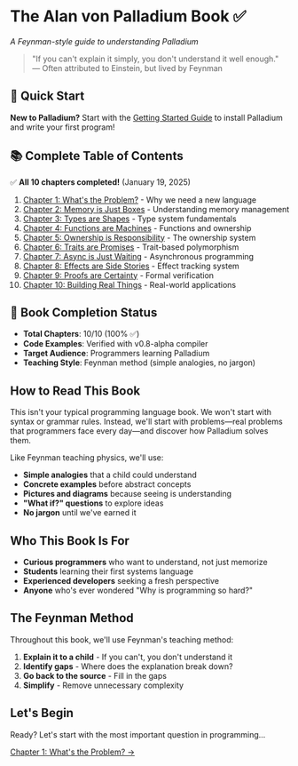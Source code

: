 # The Alan von Palladium Book ✅

*A Feynman-style guide to understanding Palladium*

> "If you can't explain it simply, you don't understand it well enough."  
> — Often attributed to Einstein, but lived by Feynman

## 🚀 Quick Start

**New to Palladium?** Start with the [Getting Started Guide](./getting-started.md) to install Palladium and write your first program!

## 📚 Complete Table of Contents

✅ **All 10 chapters completed!** (January 19, 2025)

1. [Chapter 1: What's the Problem?](chapter_1_the_problem.md) - Why we need a new language
2. [Chapter 2: Memory is Just Boxes](chapter_2_memory.md) - Understanding memory management
3. [Chapter 3: Types are Shapes](chapter_3_types.md) - Type system fundamentals
4. [Chapter 4: Functions are Machines](chapter_4_functions.md) - Functions and ownership
5. [Chapter 5: Ownership is Responsibility](chapter_5_ownership.md) - The ownership system
6. [Chapter 6: Traits are Promises](chapter_6_traits.md) - Trait-based polymorphism
7. [Chapter 7: Async is Just Waiting](chapter_7_async.md) - Asynchronous programming
8. [Chapter 8: Effects are Side Stories](chapter_8_effects.md) - Effect tracking system
9. [Chapter 9: Proofs are Certainty](chapter_9_proofs.md) - Formal verification
10. [Chapter 10: Building Real Things](chapter_10_applications.md) - Real-world applications

## 🎯 Book Completion Status

- **Total Chapters**: 10/10 (100% ✅)
- **Code Examples**: Verified with v0.8-alpha compiler
- **Target Audience**: Programmers learning Palladium
- **Teaching Style**: Feynman method (simple analogies, no jargon)

## How to Read This Book

This isn't your typical programming language book. We won't start with syntax or grammar rules. Instead, we'll start with problems—real problems that programmers face every day—and discover how Palladium solves them.

Like Feynman teaching physics, we'll use:
- **Simple analogies** that a child could understand
- **Concrete examples** before abstract concepts  
- **Pictures and diagrams** because seeing is understanding
- **"What if?" questions** to explore ideas
- **No jargon** until we've earned it

## Who This Book Is For

- **Curious programmers** who want to understand, not just memorize
- **Students** learning their first systems language
- **Experienced developers** seeking a fresh perspective
- **Anyone** who's ever wondered "Why is programming so hard?"

## The Feynman Method

Throughout this book, we'll use Feynman's teaching method:

1. **Explain it to a child** - If you can't, you don't understand it
2. **Identify gaps** - Where does the explanation break down?
3. **Go back to the source** - Fill in the gaps
4. **Simplify** - Remove unnecessary complexity

## Let's Begin

Ready? Let's start with the most important question in programming...

[Chapter 1: What's the Problem? →](chapter_1_the_problem.md)